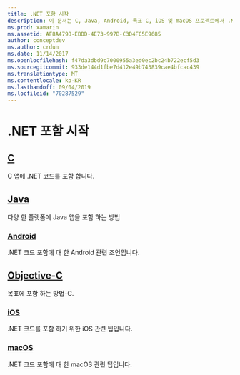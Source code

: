 ```yaml
---
title: .NET 포함 시작
description: 이 문서는 C, Java, Android, 목표-C, iOS 및 macOS 프로젝트에서 .NET 포함을 사용 하는 방법을 설명 하는 다양 한 가이드에 연결 됩니다.
ms.prod: xamarin
ms.assetid: AF8A4798-EBDD-4E73-997B-C3D4FC5E9685
author: conceptdev
ms.author: crdun
ms.date: 11/14/2017
ms.openlocfilehash: f47da3dbd9c7000955a3ed0ec2bc24b722ecf5d3
ms.sourcegitcommit: 933de144d1fbe7d412e49b743839cae4bfcac439
ms.translationtype: MT
ms.contentlocale: ko-KR
ms.lasthandoff: 09/04/2019
ms.locfileid: "70287529"
---
```

# <a name="getting-started-with-net-embedding"></a>.NET 포함 시작

## <a name="ccmd"></a>[C](c.md)

C 앱에 .NET 코드를 포함 합니다.

## <a name="javajavaindexmd"></a>[Java](java/index.md)

다양 한 플랫폼에 Java 앱을 포함 하는 방법

### <a name="androidjavaandroidmd"></a>[Android](java/android.md)

.NET 코드 포함에 대 한 Android 관련 조언입니다.

## <a name="objective-cobjective-cindexmd"></a>[Objective-C](objective-c/index.md)

목표에 포함 하는 방법-C.

### <a name="iosobjective-ciosmd"></a>[iOS](objective-c/ios.md)

.NET 코드를 포함 하기 위한 iOS 관련 팁입니다.

### <a name="macosobjective-cmacosmd"></a>[macOS](objective-c/macos.md)

.NET 코드 포함에 대 한 macOS 관련 팁입니다.
